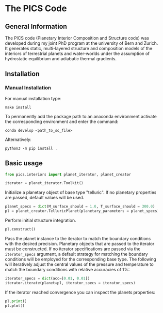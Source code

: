 # The PICS Code

## General Information

The PICS code (Planetary Interior Composition and Structure code) was developed during my joint PhD program at the university of Bern and Zurich. It generates static, multi-layered structure and composition models of the interiors of terrestrial planets and water-worlds under the assumption of hydrostatic equilibrium and adiabatic thermal gradients. 

## Installation

### Manual Installation

For manual installation type:

``` 
make install
```

To permanently add the package path to an anaconda environment activate the corresponding environment and enter the command:

```
conda develop <path_to_so_file>
```

Alternatively:

```
python3 -m pip install .
```

## Basic usage


```python
from pics.interiors import planet_iterator, planet_creator

iterator = planet_iterator.Toolkit()

```

Initialize a planetary object of base type "telluric". If no planetary properties are passed, default values will be used.

```python
planet_specs = dict(M_surface_should = 1.0, T_surface_should = 300.0)
pl = planet_creator.TelluricPlanet(planetary_parameters = planet_specs)
```
Perform initial structure integration.

```python
pl.construct()
```
Pass the planet instance to the iterator to match the boundary conditions with the desired precision. Planetary objects that are passed to the iterator must be constructed. If no iterator specifications are passed via the ```iterator_specs``` argument, a default strategy for matching the boundary conditions will be employed for the corresponding base type. The following will iteratively adjust the central values of the pressure and temperature to match the boundary conditions with relative accuracies of 1%:

```python
iterator_specs = dict(acc=[0.01, 0.01])
iterator.iterate(planet=pl, iterator_specs = iterator_specs)
```

If the iterator reached convergence you can inspect the planets properties:

```python
pl.print()
pl.plot()
```




